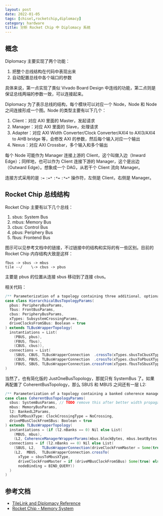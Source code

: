 ```yaml
---
layout: post
date: 2022-01-05
tags: [chisel,rocketchip,diplomacy]
category: hardware
title: 分析 Rocket Chip 中 Diplomacy 系统
---
```


## 概念

Diplomacy 主要实现了两个功能：

1. 把整个总线结构在代码中表现出来
2. 自动配置总线中各个端口的参数

具体来说，第一点实现了类似 Vivado Board Design 中连线的功能，第二点则是保证总线两端的参数一致，可以连接起来。

Diplomacy 为了表示总线的结构，每个模块可以对应一个 Node，Node 和 Node 之间连接形成一个图。Node 的类型主要有以下几个：

1. Client：对应 AXI 里面的 Master，发起请求
2. Manager：对应 AXI 里面的 Slave，处理请求
3. Adapter：对应 AXI Width Converter/Clock Converter/AXI4 to AXI3/AXI4 to AHB bridge 等，会修改 AXI 的参数，然后每个输入对应一个输出
4. Nexus：对应 AXI Crossbar，多个输入和多个输出

每个 Node 可能作为 Manager 连接上游的 Client，这个叫做入边（Inward Edge）；同样地，也可以作为 Client 连接下游的 Manager，这个是出边（Outward Edge）。想象成一个 DAG，从若干个 Client 流向 Manager。

连接方式采用的是 `:=` `:=*` `:*=` `:*=*` 操作符，左侧是 Client，右侧是 Manager。

## Rocket Chip 总线结构

Rocket Chip 主要有以下几个总线：

1. sbus: System Bus
2. mbus: Memory Bus
3. cbus: Control Bus
4. pbus: Periphery Bus
5. fbus: Frontend Bus

图示可以见参考文档中的链接，不过链接中的结构和实际的有一些区别。目前的 Rocket Chip 内存结构大致是这样：

```
fbus -> sbus -> mbus
tile --/    \-> cbus -> pbus
```

主要是 pbus 的位置从连接 sbus 移动到了连接 cbus。

相关代码：

```scala
/** Parameterization of a topology containing three additional, optional buses for attaching MMIO devices. */
case class HierarchicalBusTopologyParams(
  pbus: PeripheryBusParams,
  fbus: FrontBusParams,
  cbus: PeripheryBusParams,
  xTypes: SubsystemCrossingParams,
  driveClocksFromSBus: Boolean = true
) extends TLBusWrapperTopology(
  instantiations = List(
    (PBUS, pbus),
    (FBUS, fbus),
    (CBUS, cbus)),
  connections = List(
    (SBUS, CBUS, TLBusWrapperConnection  .crossTo(xTypes.sbusToCbusXType, if (driveClocksFromSBus) Some(true) else None)),
    (CBUS, PBUS, TLBusWrapperConnection  .crossTo(xTypes.cbusToPbusXType, if (driveClocksFromSBus) Some(true) else None)),
    (FBUS, SBUS, TLBusWrapperConnection.crossFrom(xTypes.fbusToSbusXType, if (driveClocksFromSBus) Some(false) else None)))
)
```

当然了，也有简化版的 JustOneBusTopology，那就只有 SystemBus 了。如果再配置了 CoherentBusTopology，那么 SBUS 和 MBUS 之间还有一层 L2:

```scala
/** Parameterization of a topology containing a banked coherence manager and a bus for attaching memory devices. */
case class CoherentBusTopologyParams(
  sbus: SystemBusParams, // TODO remove this after better width propagation
  mbus: MemoryBusParams,
  l2: BankedL2Params,
  sbusToMbusXType: ClockCrossingType = NoCrossing,
  driveMBusClockFromSBus: Boolean = true
) extends TLBusWrapperTopology(
  instantiations = (if (l2.nBanks == 0) Nil else List(
    (MBUS, mbus),
    (L2, CoherenceManagerWrapperParams(mbus.blockBytes, mbus.beatBytes, l2.nBanks, L2.name, sbus.dtsFrequency)(l2.coherenceManager)))),
  connections = if (l2.nBanks == 0) Nil else List(
    (SBUS, L2,   TLBusWrapperConnection(driveClockFromMaster = Some(true), nodeBinding = BIND_STAR)()),
    (L2,  MBUS,  TLBusWrapperConnection.crossTo(
      xType = sbusToMbusXType,
      driveClockFromMaster = if (driveMBusClockFromSBus) Some(true) else None,
      nodeBinding = BIND_QUERY))
  )
)
```

## 参考文档

- [TileLink and Diplomacy Reference](https://chipyard.readthedocs.io/en/latest/TileLink-Diplomacy-Reference/index.html)
- [Rocket Chip - Memory System](https://chipyard.readthedocs.io/en/latest/Generators/Rocket-Chip.html#memory-system)